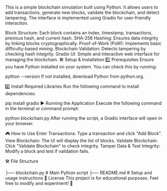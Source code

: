 This is a simple blockchain simulation built using Python. It allows users to add transactions, generate new blocks, validate the blockchain, and detect tampering. The interface is implemented using Gradio for user-friendly interaction.

Block Structure: Each block contains an index, timestamp, transactions, previous hash, and current hash.
SHA-256 Hashing: Ensures data integrity by linking blocks cryptographically.
Proof-of-Work (PoW): Implements basic difficulty-based mining.
Blockchain Validation: Detects tampering by checking hash integrity.
Gradio UI: Simple and interactive web interface for managing the blockchain.
🛠️ Setup & Installation
1️⃣ Prerequisites
Ensure you have Python installed on your system. You can check this by running:

python --version
If not installed, download Python from python.org.

2️⃣ Install Required Libraries
Run the following command to install dependencies:

pip install gradio
▶️ Running the Application
Execute the following command in the terminal or command prompt:

python blockchain.py
After running the script, a Gradio interface will open in your browser.

🎮 How to Use
Enter Transactions: Type a transaction and click "Add Block".
View Blockchain: The UI will display the list of blocks.
Validate Blockchain: Click "Validate Blockchain" to check integrity.
Tamper Data & Test Integrity: Modify a block and test if validation fails.

🛠️ File Structure

├── blockchain.py   # Main Python script
├── README.md       # Setup and usage instructions
📜 License
This project is for educational purposes. Feel free to modify and experiment! 🚀
